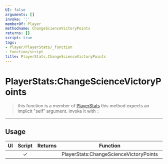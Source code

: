 ```yaml
---
UI: false
arguments: []
invoke: ':'
memberOf: Player
methodname: ChangeScienceVictoryPoints
returns: []
script: true
tags:
- Player/PlayerStats/_function
- function/script
title: PlayerStats.ChangeScienceVictoryPoints
---
```

# PlayerStats:ChangeScienceVictoryPoints
> this function is a member of [PlayerStats](civ-6/lua/PlayerStats.md)
> this method expects an implicit "self" argument. invoke it with `:`
-----
## Usage
|  UI | Script | Returns | Function | Arguments |
|:---:|:------:|-------:|:--------:|:---------|
| |✓||PlayerStats:ChangeScienceVictoryPoints||
